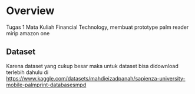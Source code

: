 # Overview
Tugas 1 Mata Kuliah Financial Technology, membuat prototype palm reader mirip amazon one

## Dataset
Karena dataset yang cukup besar maka untuk dataset bisa didownload terlebih dahulu di https://www.kaggle.com/datasets/mahdieizadpanah/sapienza-university-mobile-palmprint-databasesmpd 